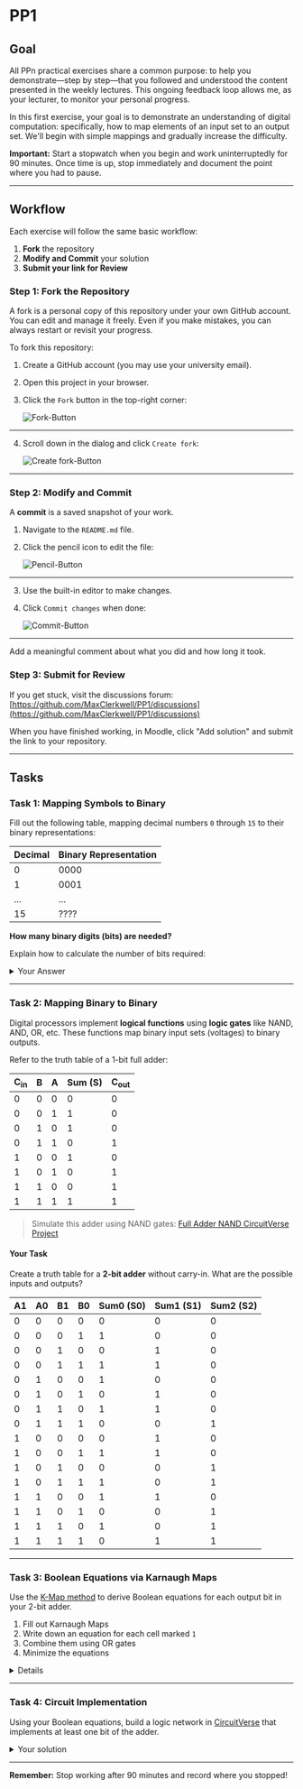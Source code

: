 # PP1

## Goal
All PPn practical exercises share a common purpose: to help you demonstrate—step by step—that you followed and understood the content presented in the weekly lectures. This ongoing feedback loop allows me, as your lecturer, to monitor your personal progress.

In this first exercise, your goal is to demonstrate an understanding of digital computation: specifically, how to map elements of an input set to an output set. We'll begin with simple mappings and gradually increase the difficulty.

**Important:** Start a stopwatch when you begin and work uninterruptedly for 90 minutes. Once time is up, stop immediately and document the point where you had to pause.

---

## Workflow
Each exercise will follow the same basic workflow:

1. **Fork** the repository
2. **Modify and Commit** your solution
3. **Submit your link for Review**

### Step 1: Fork the Repository
A fork is a personal copy of this repository under your own GitHub account. You can edit and manage it freely. Even if you make mistakes, you can always restart or revisit your progress.

To fork this repository:

1. Create a GitHub account (you may use your university email).
2. Open this project in your browser.
3. Click the `Fork` button in the top-right corner:

   ![Fork-Button](./assets/fork.png)

---

4. Scroll down in the dialog and click `Create fork`:

   ![Create fork-Button](./assets/create_fork.png)

---

### Step 2: Modify and Commit
A **commit** is a saved snapshot of your work.

1. Navigate to the `README.md` file.
2. Click the pencil icon to edit the file:

   ![Pencil-Button](./assets/pencil.png)

---

3. Use the built-in editor to make changes.
4. Click `Commit changes` when done:

   ![Commit-Button](./assets/commit_button.png)

---

Add a meaningful comment about what you did and how long it took.

### Step 3: Submit for Review
If you get stuck, visit the discussions forum:
[https://github.com/MaxClerkwell/PP1/discussions](https://github.com/MaxClerkwell/PP1/discussions)

When you have finished working, in Moodle, click "Add solution" and submit the link to your repository.

---

## Tasks

### Task 1: Mapping Symbols to Binary
Fill out the following table, mapping decimal numbers `0` through `15` to their binary representations:

| Decimal | Binary Representation |
|---------|------------------------|
| 0       | 0000                   |
| 1       | 0001                   |
| ...     | ...                    |
| 15      | ????                   |

**How many binary digits (bits) are needed?**

Explain how to calculate the number of bits required:
<details>
<summary>Your Answer</summary>
| Decimal | Binary Representation  |
|---------|------------------------|   
| 0       | 0000                   |
| 1       | 0001                   |
| 2       | 0010                   |
| 3       | 0011                   |
| 4       | 0100                   |
| 5       | 0101                   |
| 6       | 0110                   |
| 7       | 0111                   | 
| 8       | 1000                   |
| 9       | 1001                   |
| 10      | 1010                   |
| 11      | 1011                   | 
| 12      | 1100                   |
| 13      | 1101                   |
| 14      | 1110                   |
| 15      | 1111                   |   
</details>

---

### Task 2: Mapping Binary to Binary
Digital processors implement **logical functions** using **logic gates** like NAND, AND, OR, etc.
These functions map binary input sets (voltages) to binary outputs.

Refer to the truth table of a 1-bit full adder:

| C<sub>in</sub> | B | A | Sum (S) | C<sub>out</sub> |
|--------------|---|---|---------|-----------------|
| 0            | 0 | 0 | 0       | 0               |
| 0            | 0 | 1 | 1       | 0               |
| 0            | 1 | 0 | 1       | 0               |
| 0            | 1 | 1 | 0       | 1               |
| 1            | 0 | 0 | 1       | 0               |
| 1            | 0 | 1 | 0       | 1               |
| 1            | 1 | 0 | 0       | 1               |
| 1            | 1 | 1 | 1       | 1               |

> Simulate this adder using NAND gates:
[Full Adder NAND CircuitVerse Project](https://circuitverse.org/users/305021/projects/full-adder-nand-990621f6-993b-4676-a1b5-2a31aae451ce)

#### Your Task
Create a truth table for a **2-bit adder** without carry-in. What are the possible inputs and outputs?

| A1 | A0 | B1 | B0 | Sum0 (S0) | Sum1 (S1) | Sum2 (S2) |
|----|----|----|----|-----------|-----------|-----------|
| 0  | 0  | 0  | 0  | 0         | 0         | 0         |
| 0  | 0  | 0  | 1  | 1         | 0         | 0         |
| 0  | 0  | 1  | 0  | 0         | 1         | 0         |
| 0  | 0  | 1  | 1  | 1         | 1         | 0         |
| 0  | 1  | 0  | 0  | 1         | 0         | 0         |
| 0  | 1  | 0  | 1  | 0         | 1         | 0         |
| 0  | 1  | 1  | 0  | 1         | 1         | 0         |
| 0  | 1  | 1  | 1  | 0         | 0         | 1         |
| 1  | 0  | 0  | 0  | 0         | 1         | 0         |
| 1  | 0  | 0  | 1  | 1         | 1         | 0         |
| 1  | 0  | 1  | 0  | 0         | 0         | 1         |
| 1  | 0  | 1  | 1  | 1         | 0         | 1         |
| 1  | 1  | 0  | 0  | 1         | 1         | 0         |
| 1  | 1  | 0  | 1  | 0         | 0         | 1         |
| 1  | 1  | 1  | 0  | 1         | 0         | 1         |
| 1  | 1  | 1  | 1  | 0         | 1         | 1         |

---

### Task 3: Boolean Equations via Karnaugh Maps
Use the [K-Map method](https://github.com/STEMgraph/4b957490-badf-4264-b9f2-1b5aa370f36e) to derive Boolean equations for each output bit in your 2-bit adder.

1. Fill out Karnaugh Maps
2. Write down an equation for each cell marked `1`
3. Combine them using OR gates
4. Minimize the equations

<details>
Q0 = A0

Q<sub>0</sub> = .......

Q<sub>1</sub> = .......

C<sub>out</sub> = .......

</details>

---

### Task 4: Circuit Implementation
Using your Boolean equations, build a logic network in [CircuitVerse](https://circuitverse.org) that implements at least one bit of the adder.

<details>
<summary>Your solution</summary>
A share link to your solution goes here: <a href="">Link!</a>
</details>

---

**Remember:** Stop working after 90 minutes and record where you stopped!

